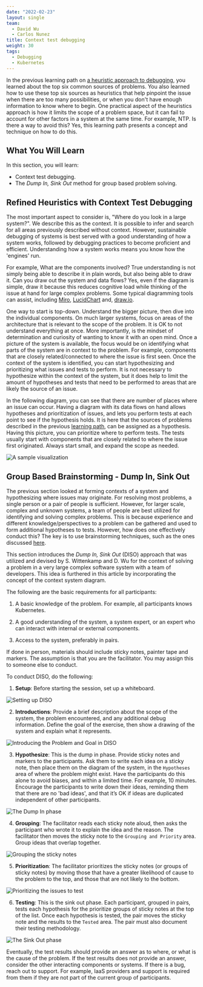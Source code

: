 ```yaml
---
date: "2022-02-23"
layout: single
team:
  - David Wu
  - Carlos Nunez
title: Context test debugging
weight: 30
tags:
  - Debugging
  - Kubernetes
---
```


In the previous learning path on [a heuristic approach to
debugging](../a-heuristic-approach-to-debugging), you learned about
the top six common sources of problems. You also learned how to use
these top six sources as heuristics that help pinpoint the issue when there are
too many possibilities, or when you don't have enough information to know where to begin.
One practical aspect of the heuristics approach is how it limits the scope of
a problem space, but it can fail to account for other factors in a system at the same
time. For example, NTP. Is there a way to avoid this? Yes, this learning path presents a concept and
technique on how to do this.

## What You Will Learn

In this section, you will learn:

- Context test debugging.
- The _Dump In, Sink Out_ method for group based problem solving.

## Refined Heuristics with Context Test Debugging

The most important aspect to consider is, "Where do you look in a large system?".
We describe this as the context. It is possible to infer and search for all areas previously described
without context. However, sustainable debugging of systems is best served with a good
understanding of how a system works, followed by debugging practices to become
proficient and efficient. Understanding how a system works means you know
how the 'engines' run.

For example, What are the components involved? True understanding
is not simply being able to describe it in plain words, but also being able
to draw it. Can you draw out the system and data flows? Yes, even if the diagram is simple, draw
it because this reduces cognitive load while thinking of the issue at hand for
large complex problems. Some typical diagramming tools can assist, including
[Miro](https://miro.com), [LucidChart](https://www.lucidchart.com) and,
[draw.io](https://app.diagrams.net).

One way to start is top-down. Understand the bigger picture, then dive
into the individual components. On much larger systems, focus on areas of the
architecture that is relevant to the scope of the problem. It is OK to not
understand everything at once. More importantly, is the mindset of determination
and curiosity of wanting to know it with an open mind. Once a picture of the
system is available, the focus would be on identifying what parts of the system
are in context to the problem. For example, components that are closely
related/connected to where the issue is first seen. Once the context of the
system is identified, you can start hypothesizing and prioritizing what issues
and tests to perform. It is not necessary to hypothesize within the context of
the system, but it does help to limit the amount of hypotheses and tests that
need to be performed to areas that are likely the source of an issue.

In the following diagram, you can see that there are number of places where
an issue can occur. Having a diagram with its data flows on hand allows
hypotheses and prioritization of issues, and lets you perform tests at each
point to see if the hypothesis holds. It is here that the sources of problems
described in the previous [learning path](../a-heuristic-approach-to-debugging),
can be assigned as a hypothesis. Having this picture, you can
prioritize where to perform tests. The tests usually start with components that are
closely related to where the issue first originated. Always start small, and expand
the scope as needed.

![A sample visualization](/learningpaths/effective-efficient-kubernetes-debugging/images/debugging-kubernetes-visualization.png)

## Group Based Brainstorming - Dump In, Sink Out

The previous section looked at forming contexts of a system and hypothesizing where
issues may originate. For resolving most problems, a single person or
a pair of people is sufficient. However, for larger scale, complex
and unknown systems, a team of people are best utilized for identifying and solving complex
problems. This is because experience and different knowledge/perspectives to a
problem can be gathered and used to form additional hypotheses to tests.
However, how does one effectively conduct this? The key is to use
brainstorming techniques, such as the ones discussed
[here](https://www.mindtools.com/brainstm.html).

This section introduces the _Dump In, Sink Out_ (DISO) approach that was utilized
and devised by S. Wittenkamp and D. Wu for the context of solving a problem in a
very large complex software system with a team of developers. This idea is furthered in this
article by incorporating the concept of the context system diagram.

The following are the basic requirements for all participants:

1. A basic knowledge of the problem. For example, all participants knows
   Kubernetes.

2. A good understanding of the system, a system expert, or an expert who can
   interact with internal or external components.

3. Access to the system, preferably in pairs.

If done in person, materials should include sticky notes, painter tape and
markers. The assumption is that you are the facilitator. You may assign this
to someone else to conduct.

To conduct DISO, do the following:

1. **Setup**: Before starting the session, set up a whiteboard.

![Setting up DISO](/learningpaths/effective-efficient-kubernetes-debugging/images/debugging-kubernetes-dands-setup.png#center)

2. **Introductions**: Provide a brief description about the scope of
   the system, the problem encountered, and any additional
   debug information. Define the goal of the exercise, then show a drawing of
   the system and explain what it represents.

![Introducing the Problem and Goal in DISO](/learningpaths/effective-efficient-kubernetes-debugging/images/debugging-kubernetes-dands-introduction.png#center)

3. **Hypothesize**: This is the dump in phase. Provide sticky notes and markers
   to the participants. Ask them to write each idea on a
   sticky note, then place them on the diagram of the system, in the
   `Hypotheses` area of where the problem might exist. Have the participants do
   this alone to avoid biases, and within a limited time. For example, 10 minutes.
   Encourage the participants to write down their ideas, reminding them that there
   are no 'bad ideas', and that it’s OK if ideas are duplicated independent of other participants.

![The Dump In phase](/learningpaths/effective-efficient-kubernetes-debugging/images/debugging-kubernetes-dands-hypothesis.png#center)

4. **Grouping**: The facilitator reads each sticky note aloud, then asks the
   participant who wrote it to explain the idea and the reason. The facilitator
   then moves the sticky note to the `Grouping and Priority` area. Group ideas that overlap
   together.

![Grouping the sticky notes](/learningpaths/effective-efficient-kubernetes-debugging/images/debugging-kubernetes-dands-group.png#center)

5. **Prioritization**: The facilitator prioritizes the sticky
   notes (or groups of sticky notes) by moving those that have a greater likelihood
   of cause to the problem to the top, and those that are not likely to the bottom.

![Prioritizing the issues to test](/learningpaths/effective-efficient-kubernetes-debugging/images/debugging-kubernetes-dands-prioritize.png#center)

6. **Testing**: This is the sink out phase. Each participant, grouped in
   pairs, tests each hypothesis for the prioritize groups of sticky notes at the top of
   the list. Once each hypothesis is tested, the pair moves the sticky note and the results
   to the `Tested` area. The pair must also document their testing methodology.

![The Sink Out phase](/learningpaths/effective-efficient-kubernetes-debugging/images/debugging-kubernetes-dands-testing.png#center)

Eventually, the test results should provide an answer as to where, or what is the
cause of the problem. If the test results does not provide an answer, consider the other
interacting components or systems. If there is a bug, reach out to support.
For example, IaaS providers and support is required from them if they
are not part of the current group of participants.
